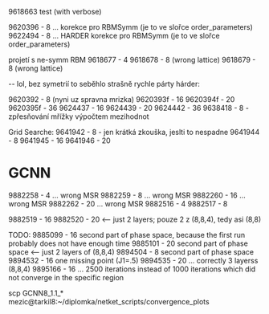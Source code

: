 9618663 test (with verbose)

9620396 - 8 ... korekce pro RBMSymm (je to ve slořce order_parameters) 
9622494 - 8 ... HARDER korekce pro RBMSymm (je to ve slořce order_parameters) 


projetí s ne-symm RBM
9618677 - 4
9618678 - 8 (wrong lattice)
9618679 - 8 (wrong lattice)

-- lol, bez symetrií to seběhlo strašně rychle
párty hárder:

9620392 - 8 (nyni uz spravna mrizka)
9620393f - 16
9620394f - 20
9620395f - 36
9624437 - 16
9624439 - 20
9624442 - 36
9638418 - 8 - zpřesňování mřížky výpočtem mezihodnot

Grid Searche:
9641942 - 8 - jen krátká zkouška, jeslti to nespadne
9641944 - 8
9641945 - 16
9641946 - 20

# GCNN
9882258 - 4  ... wrong MSR
9882259 - 8  ... wrong MSR
9882260 - 16 ... wrong MSR
9882262 - 20 ... wrong MSR
9882516 - 4
9882517 - 8

9882519 - 16
9882520 - 20 <-- just 2 layers; pouze 2 z (8,8,4), tedy asi (8,8)

TODO:
9885099 - 16 second part of phase space, because the first run probably does not have enough time
9885101 - 20 second part of phase space <-- just 2 layers of (8,8,4)
9894504 - 8 second part of phase space
9894532 - 16 one missing point (J1=.5)
9894535 - 20 ... correctly 3 layerss (8,8,4)
9895166 - 16 ... 2500 iterations instead of 1000 iterations which did not converge in the specific region


scp GCNN8_1.1_* mezic@tarkil8:~/diplomka/netket_scripts/convergence_plots